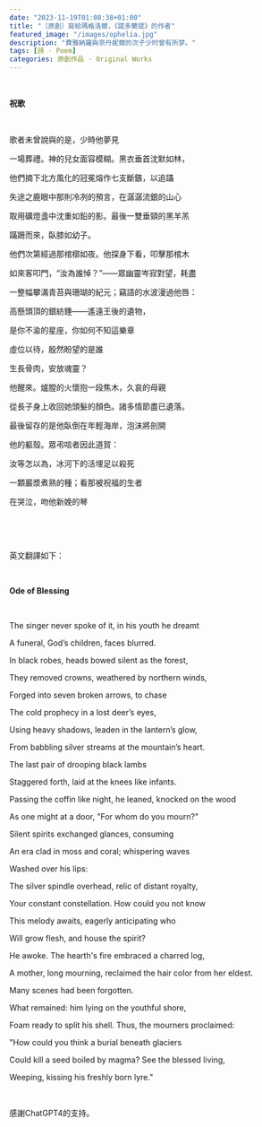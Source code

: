 ```yaml
---
date: "2023-11-19T01:08:38+01:00"
title: "〔原創〕寫給瑪格洛爾，《諾多蘭提》的作者"
featured_image: "/images/ophelia.jpg"
description: "費雅納羅與奈丹妮爾的次子少时曾有所梦。"
tags: [詩 · Poem]
categories: 原創作品 · Original Works
---
```




&nbsp;

**祝歌**

&nbsp;

歌者未曾說與的是，少時他夢見

一場葬禮。神的兒女面容模糊。黑衣垂首沈默如林，

他們摘下北方風化的冠冕熔作七支斷鏃，以追躡

失途之鹿眼中那則冷冽的預言，在潺潺流銀的山心

取用礦燈盞中沈重如鉛的影。最後一雙垂頸的黑羊羔

蹣跚而來，臥膝如幼子。

他們次第經過那棺槨如夜。他探身下看，叩擊那棺木

如來客叩門，“汝為誰悼？”——眾幽靈岑寂對望，耗盡

一整幅攀滿青苔與珊瑚的紀元；竊語的水波漫過他唇：

高懸頭頂的銀紡錘——遙遠王後的遺物，

是你不渝的星座，你如何不知這樂章

虛位以待，殷然盼望的是誰

生長骨肉，安放魂靈？

他醒來。爐膛的火懷抱一段焦木，久哀的母親

從長子身上收回她頭髮的顏色。諸多情節盡已遺落。

最後留存的是他臥倒在年輕海岸，泡沫將剖開

他的軀殼。眾弔唁者因此道賀：

汝等怎以為，冰河下的活埋足以殺死

一顆巖漿煮熟的種；看那被祝福的生者

在哭泣，吻他新娩的琴&nbsp;

&nbsp;

&nbsp;

英文翻譯如下：

&nbsp;

**Ode of Blessing** 

&nbsp;

The singer never spoke of it, in his youth he dreamt 

A funeral, God’s children, faces blurred. 

In black robes, heads bowed silent as the forest, 

They removed crowns, weathered by northern winds, 

Forged into seven broken arrows, to chase 

The cold prophecy in a lost deer’s eyes, 

Using heavy shadows, leaden in the lantern’s glow, 

From babbling silver streams at the mountain’s heart. 

The last pair of drooping black lambs 

Staggered forth, laid at the knees like infants.

Passing the coffin like night, he leaned, knocked on the wood 

As one might at a door, "For whom do you mourn?" 

Silent spirits exchanged glances, consuming 

An era clad in moss and coral; whispering waves 

Washed over his lips: 

The silver spindle overhead, relic of distant royalty, 

Your constant constellation. How could you not know 

This melody awaits, eagerly anticipating who 

Will grow flesh, and house the spirit?

He awoke. The hearth's fire embraced a charred log, 

A mother, long mourning, reclaimed the hair color from her eldest. 

Many scenes had been forgotten.

What remained: him lying on the youthful shore, 

Foam ready to split his shell. Thus, the mourners proclaimed: 

"How could you think a burial beneath glaciers 

Could kill a seed boiled by magma? See the blessed living, 

Weeping, kissing his freshly born lyre."

&nbsp;

感謝ChatGPT4的支持。

&nbsp;